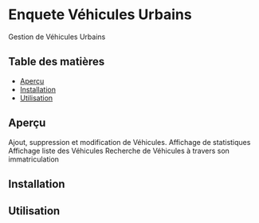 # Enquete Véhicules Urbains

Gestion de Véhicules Urbains

## Table des matières

- [Aperçu](#aperçu)
- [Installation](#installation)
- [Utilisation](#utilisation)

## Aperçu

Ajout, suppression et modification de Véhicules.
Affichage de statistiques
Affichage liste des Véhicules
Recherche de Véhicules à travers son immatriculation

## Installation



## Utilisation


